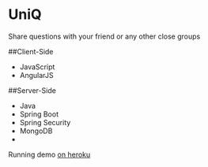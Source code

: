# UniQ

Share questions with your friend or any other close groups


##Client-Side

- JavaScript
- AngularJS

##Server-Side

- Java
- Spring Boot
- Spring Security
- MongoDB
- 

Running demo 
[on heroku](https://uniqy.herokuapp.com)
